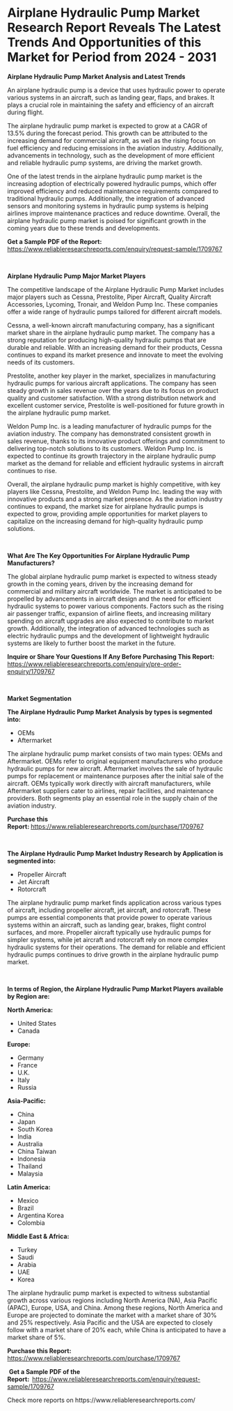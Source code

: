 <p><h1>Airplane Hydraulic Pump Market Research Report Reveals The Latest Trends And Opportunities of this Market for Period from 2024 - 2031</h1></p><p><strong>Airplane Hydraulic Pump Market Analysis and Latest Trends</strong></p>
<p><p>An airplane hydraulic pump is a device that uses hydraulic power to operate various systems in an aircraft, such as landing gear, flaps, and brakes. It plays a crucial role in maintaining the safety and efficiency of an aircraft during flight.</p><p>The airplane hydraulic pump market is expected to grow at a CAGR of 13.5% during the forecast period. This growth can be attributed to the increasing demand for commercial aircraft, as well as the rising focus on fuel efficiency and reducing emissions in the aviation industry. Additionally, advancements in technology, such as the development of more efficient and reliable hydraulic pump systems, are driving the market growth.</p><p>One of the latest trends in the airplane hydraulic pump market is the increasing adoption of electrically powered hydraulic pumps, which offer improved efficiency and reduced maintenance requirements compared to traditional hydraulic pumps. Additionally, the integration of advanced sensors and monitoring systems in hydraulic pump systems is helping airlines improve maintenance practices and reduce downtime. Overall, the airplane hydraulic pump market is poised for significant growth in the coming years due to these trends and developments.</p></p>
<p><strong>Get a Sample PDF of the Report:&nbsp;</strong> <a href="https://www.reliableresearchreports.com/enquiry/request-sample/1709767">https://www.reliableresearchreports.com/enquiry/request-sample/1709767</a></p>
<p>&nbsp;</p>
<p><strong>Airplane Hydraulic Pump Major Market Players</strong></p>
<p><p>The competitive landscape of the Airplane Hydraulic Pump Market includes major players such as Cessna, Prestolite, Piper Aircraft, Quality Aircraft Accessories, Lycoming, Tronair, and Weldon Pump Inc. These companies offer a wide range of hydraulic pumps tailored for different aircraft models.</p><p>Cessna, a well-known aircraft manufacturing company, has a significant market share in the airplane hydraulic pump market. The company has a strong reputation for producing high-quality hydraulic pumps that are durable and reliable. With an increasing demand for their products, Cessna continues to expand its market presence and innovate to meet the evolving needs of its customers.</p><p>Prestolite, another key player in the market, specializes in manufacturing hydraulic pumps for various aircraft applications. The company has seen steady growth in sales revenue over the years due to its focus on product quality and customer satisfaction. With a strong distribution network and excellent customer service, Prestolite is well-positioned for future growth in the airplane hydraulic pump market.</p><p>Weldon Pump Inc. is a leading manufacturer of hydraulic pumps for the aviation industry. The company has demonstrated consistent growth in sales revenue, thanks to its innovative product offerings and commitment to delivering top-notch solutions to its customers. Weldon Pump Inc. is expected to continue its growth trajectory in the airplane hydraulic pump market as the demand for reliable and efficient hydraulic systems in aircraft continues to rise.</p><p>Overall, the airplane hydraulic pump market is highly competitive, with key players like Cessna, Prestolite, and Weldon Pump Inc. leading the way with innovative products and a strong market presence. As the aviation industry continues to expand, the market size for airplane hydraulic pumps is expected to grow, providing ample opportunities for market players to capitalize on the increasing demand for high-quality hydraulic pump solutions.</p></p>
<p>&nbsp;</p>
<p><strong>What Are The Key Opportunities For Airplane Hydraulic Pump Manufacturers?</strong></p>
<p><p>The global airplane hydraulic pump market is expected to witness steady growth in the coming years, driven by the increasing demand for commercial and military aircraft worldwide. The market is anticipated to be propelled by advancements in aircraft design and the need for efficient hydraulic systems to power various components. Factors such as the rising air passenger traffic, expansion of airline fleets, and increasing military spending on aircraft upgrades are also expected to contribute to market growth. Additionally, the integration of advanced technologies such as electric hydraulic pumps and the development of lightweight hydraulic systems are likely to further boost the market in the future.</p></p>
<p><strong>Inquire or Share Your Questions If Any Before Purchasing This Report:</strong> <a href="https://www.reliableresearchreports.com/enquiry/pre-order-enquiry/1709767">https://www.reliableresearchreports.com/enquiry/pre-order-enquiry/1709767</a></p>
<p>&nbsp;</p>
<p><strong>Market Segmentation</strong></p>
<p><strong>The Airplane Hydraulic Pump Market Analysis by types is segmented into:</strong></p>
<p><ul><li>OEMs</li><li>Aftermarket</li></ul></p>
<p><p>The airplane hydraulic pump market consists of two main types: OEMs and Aftermarket. OEMs refer to original equipment manufacturers who produce hydraulic pumps for new aircraft. Aftermarket involves the sale of hydraulic pumps for replacement or maintenance purposes after the initial sale of the aircraft. OEMs typically work directly with aircraft manufacturers, while Aftermarket suppliers cater to airlines, repair facilities, and maintenance providers. Both segments play an essential role in the supply chain of the aviation industry.</p></p>
<p><strong>Purchase this Report:&nbsp;</strong><a href="https://www.reliableresearchreports.com/purchase/1709767">https://www.reliableresearchreports.com/purchase/1709767</a></p>
<p>&nbsp;</p>
<p><strong>The Airplane Hydraulic Pump Market Industry Research by Application is segmented into:</strong></p>
<p><ul><li>Propeller Aircraft</li><li>Jet Aircraft</li><li>Rotorcraft</li></ul></p>
<p><p>The airplane hydraulic pump market finds application across various types of aircraft, including propeller aircraft, jet aircraft, and rotorcraft. These pumps are essential components that provide power to operate various systems within an aircraft, such as landing gear, brakes, flight control surfaces, and more. Propeller aircraft typically use hydraulic pumps for simpler systems, while jet aircraft and rotorcraft rely on more complex hydraulic systems for their operations. The demand for reliable and efficient hydraulic pumps continues to drive growth in the airplane hydraulic pump market.</p></p>
<p>&nbsp;</p>
<p><strong>In terms of Region, the Airplane Hydraulic Pump Market Players available by Region are:</strong></p>
<p>
    <p> <strong> North America: </strong>
        <ul>
            <li>United States</li>
            <li>Canada</li>
        </ul>
        </p> 
    <p> <strong> Europe: </strong>
        <ul>
            <li>Germany</li>
            <li>France</li>
            <li>U.K.</li>
            <li>Italy</li>
            <li>Russia</li>
        </ul>
        </p> 
    <p> <strong> Asia-Pacific: </strong>
        <ul>
            <li>China</li>
            <li>Japan</li>
            <li>South Korea</li>
            <li>India</li>
            <li>Australia</li>
            <li>China Taiwan</li>
            <li>Indonesia</li>
            <li>Thailand</li>
            <li>Malaysia</li>
        </ul>
        </p> 
    <p> <strong> Latin America: </strong>
        <ul>
            <li>Mexico</li>
            <li>Brazil</li>
            <li>Argentina Korea</li>
            <li>Colombia</li>
        </ul>
        </p> 
    <p> <strong> Middle East & Africa: </strong>
        <ul>
            <li>Turkey</li>
            <li>Saudi</li>
            <li>Arabia</li>
            <li>UAE</li>
            <li>Korea</li>
        </ul>
    </p>
    </p>
<p><p>The airplane hydraulic pump market is expected to witness substantial growth across various regions including North America (NA), Asia Pacific (APAC), Europe, USA, and China. Among these regions, North America and Europe are projected to dominate the market with a market share of 30% and 25% respectively. Asia Pacific and the USA are expected to closely follow with a market share of 20% each, while China is anticipated to have a market share of 5%.</p></p>
<p><strong>Purchase this Report: </strong><a href="https://www.reliableresearchreports.com/purchase/1709767">https://www.reliableresearchreports.com/purchase/1709767</a></p>
<p>&nbsp;<strong>Get a Sample PDF of the Report:&nbsp;&nbsp;</strong><a href="https://www.reliableresearchreports.com/enquiry/request-sample/1709767">https://www.reliableresearchreports.com/enquiry/request-sample/1709767</a></p>
<p><strong></strong></p>
<p>Check more reports on https://www.reliableresearchreports.com/</p>